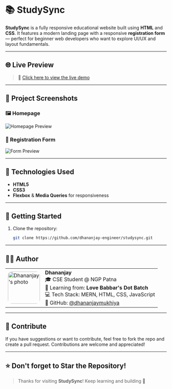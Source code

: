 # 📚 StudySync

**StudySync** is a fully responsive educational website built using **HTML** and **CSS**. It features a modern landing page with a responsive **registration form** — perfect for beginner web developers who want to explore UI/UX and layout fundamentals.

---

## 🌐 Live Preview

> 🚀 [Click here to view the live demo](https://your-live-site-link.com)

---

## 📸 Project Screenshots

### 🖼️ Homepage
![Homepage Preview](https://github.com/user-attachments/assets/96ddfbcf-ec1f-48bd-9462-b450ae5eedb3)

### 📝 Registration Form
![Form Preview](https://github.com/user-attachments/assets/8cadf536-70cb-43cb-97e5-46893a285c97)

---

## 🧰 Technologies Used

- **HTML5**
- **CSS3**
- **Flexbox** & **Media Queries** for responsiveness

---

## 🚀 Getting Started

1. Clone the repository:
   ```bash
   git clone https://github.com/dhananjay-engineer/studysync.git

---

## 🧑‍💻 Author


<table>
  <tr>
    <td>
      <img src="https://github.com/user-attachments/assets/780ac54c-631d-413c-96af-18dfe650362b" alt="Dhananjay's photo" width="100" style="border-radius: 12px;"/>
    </td>
    <td>
      <b>Dhananjay</b><br>
      🎓 CSE Student @ NGP Patna<br>
      🌱 Learning from: <b>Love Babbar's Dot Batch</b><br>
      💻 Tech Stack: MERN, HTML, CSS, JavaScript<br>
      🔗 GitHub: <a href="https://github.com/DhananjayMukhiya">@dhananjaymukhiya</a>
    </td>
  </tr>
</table>

---

## 🤝 Contribute

If you have suggestions or want to contribute, feel free to fork the repo and create a pull request. Contributions are welcome and appreciated!  

---

## ⭐️ Don't forget to Star the Repository!

> Thanks for visiting **StudySync**! Keep learning and building 🚀


